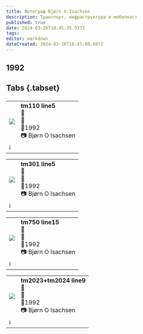 ```yaml
---
title: Фотограф Bjørn O Isachsen 
description: Транспорт, инфраструктура и мобилност
published: true
date: 2024-03-26T18:45:35.937Z
tags: 
editor: markdown
dateCreated: 2024-03-26T18:45:00.687Z
---
```



## 1992
## Tabs {.tabset}
### 
 <!--следващ пост--> 
<div class="table-responsive"><table style="width:100%"><tr>
<td><img src="http://46.10.181.183:1518/trinmo/gallery/bjorn-o-isachsen/tm110%20line5.jpg"></td>
<td><b>tm110 line5</b><br> 🚋 <a href=""></a> <br>📌  <br>📆1992<br> 📷 Bjørn O Isachsen </td></tr>
  <td colspan=2 >ℹ️ </td></table></div>

 <!--следващ пост--> 
<div class="table-responsive"><table style="width:100%"><tr>
<td><img src="http://46.10.181.183:1518/trinmo/gallery/bjorn-o-isachsen/tm301%20line5.jpg"></td>
<td><b>tm301 line5</b><br> 🚋 <a href=""></a> <br>📌  <br>📆1992<br> 📷 Bjørn O Isachsen </td></tr>
  <td colspan=2 >ℹ️ </td></table></div>
  
 <!--следващ пост--> 
<div class="table-responsive"><table style="width:100%"><tr>
<td><img src="http://46.10.181.183:1518/trinmo/gallery/bjorn-o-isachsen/tm750%20line15.jpg"></td>
<td><b>tm750 line15</b><br> 🚋 <a href=""></a> <br>📌  <br>📆1992<br> 📷 Bjørn O Isachsen </td></tr>
  <td colspan=2 >ℹ️ </td></table></div>
  
 <!--следващ пост--> 
<div class="table-responsive"><table style="width:100%"><tr>
<td><img src="http://46.10.181.183:1518/trinmo/gallery/bjorn-o-isachsen/tm2023+tm2024%20line9.jpg"></td>
<td><b>tm2023+tm2024 line9</b><br> 🚋 <a href=""></a> <br>📌  <br>📆1992<br> 📷 Bjørn O Isachsen </td></tr>
  <td colspan=2 >ℹ️ </td></table></div>
  